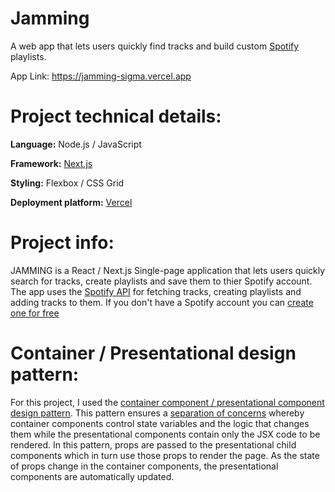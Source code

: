 ﻿# Jamming
A web app that lets users quickly find tracks and build custom [Spotify](https://www.spotify.com) playlists.

App Link: https://jamming-sigma.vercel.app

# Project technical details:

**Language:** Node.js / JavaScript

**Framework:** [Next.js](https://nextjs.org)

**Styling:** Flexbox / CSS Grid

**Deployment platform:** [Vercel](https://vercel.com)


# Project info:
JAMMING is a React / Next.js Single-page application that lets users quickly search for tracks, create playlists and save them to thier Spotify account. The app uses the [Spotify API](https://developer.spotify.com/documentation/web-api) for fetching tracks, creating playlists and adding tracks to them. If you don't have a Spotify account you can [create one for free]([https://duckduckgo.com](https://www.spotify.com/ca-en/signup))


# Container / Presentational design pattern:
For this project, I used the [container component / presentational component design pattern](https://www.freecodecamp.org/news/separation-of-concerns-react-container-and-presentational-components/). This pattern ensures a [separation of concerns](https://en.wikipedia.org/wiki/Separation_of_concerns) whereby container components control state variables and the logic that changes them while the presentational components contain only the JSX code to be rendered. In this pattern, props are passed to the presentational child components which in turn use those props to render the page. As the state of props change in the container components, the presentational components are automatically updated.
